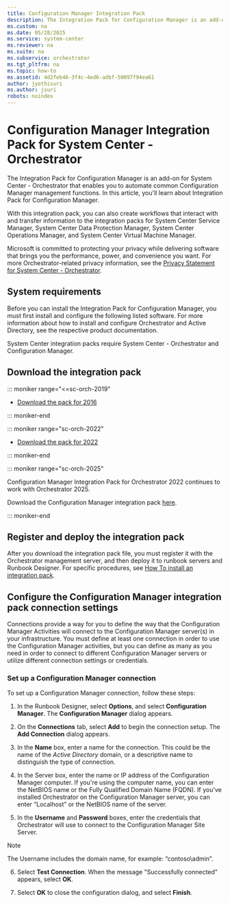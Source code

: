 ```yaml
---
title: Configuration Manager Integration Pack
description: The Integration Pack for Configuration Manager is an add-on for System Center - Orchestrator that enables you to automate common Configuration Manager functions.
ms.custom: na
ms.date: 05/28/2025
ms.service: system-center
ms.reviewer: na
ms.suite: na
ms.subservice: orchestrator
ms.tgt_pltfrm: na
ms.topic: how-to
ms.assetid: 4d2feb46-3f4c-4ed6-adbf-50097f94ea61
author: jyothisuri
ms.author: jsuri
robots: noindex
---
```

# Configuration Manager Integration Pack for System Center - Orchestrator

The Integration Pack for Configuration Manager is an add-on for System Center - Orchestrator that enables you to automate common Configuration Manager management functions. In this article, you'll learn about Integration Pack for Configuration Manager.

With this integration pack, you can also create workflows that interact with and transfer information to the integration packs for System Center Service Manager, System Center Data Protection Manager, System Center Operations Manager, and System Center Virtual Machine Manager.

Microsoft is committed to protecting your privacy while delivering software that brings you the performance, power, and convenience you want. For more Orchestrator-related privacy information, see the [Privacy Statement for System Center - Orchestrator](https://www.microsoft.com/en-us/privacystatement/EnterpriseDev/default.aspx).

## System requirements

Before you can install the Integration Pack for Configuration Manager, you must first install and configure the following listed software. For more information about how to install and configure Orchestrator and Active Directory, see the respective product documentation.

System Center integration packs require System Center - Orchestrator and Configuration Manager.

## Download the integration pack

::: moniker range="<=sc-orch-2019"

- [Download the pack for 2016](https://www.microsoft.com/en-us/download/details.aspx?id=54098)

::: moniker-end

::: moniker range="sc-orch-2022"

- [Download the pack for 2022](https://www.microsoft.com/download/details.aspx?id=104338)

::: moniker-end

::: moniker range="sc-orch-2025"

Configuration Manager Integration Pack for Orchestrator 2022 continues to work with Orchestrator 2025.

Download the Configuration Manager integration pack [here](https://www.microsoft.com/download/details.aspx?id=104338).

::: moniker-end

## Register and deploy the integration pack

After you download the integration pack file, you must register it with the Orchestrator management server, and then deploy it to runbook servers and Runbook Designer. For specific procedures, see [How To install an integration pack](how-to-add-an-integration-pack.md).

## Configure the Configuration Manager integration pack connection settings

Connections provide a way for you to define the way that the Configuration Manager Activities will connect to the Configuration Manager server(s) in your infrastructure. You must define at least one connection in order to use the Configuration Manager activities, but you can define as many as you need in order to connect to different Configuration Manager servers or utilize different connection settings or credentials.

### Set up a Configuration Manager connection

To set up a Configuration Manager connection, follow these steps:

1. In the Runbook Designer, select **Options**, and select **Configuration Manager**. The **Configuration Manager** dialog appears.

2. On the **Connections** tab, select **Add** to begin the connection setup. The **Add Connection** dialog appears.

3. In the **Name** box, enter a name for the connection. This could be the name of the *Active Directory* domain, or a descriptive name to distinguish the type of connection.

4. In the Server box, enter the name or IP address of the Configuration Manager computer. If you're using the computer name, you can enter the NetBIOS name or the Fully Qualified Domain Name (FQDN). If you've installed Orchestrator on the Configuration Manager server, you can enter “Localhost” or the NetBIOS name of the server.

5. In the **Username** and **Password** boxes, enter the credentials that Orchestrator will use to connect to the Configuration Manager Site Server. 

> [!NOTE]
> The Username includes the domain name, for example: “contoso\admin”.

6. Select **Test Connection**. When the message "Successfully connected" appears, select **OK**.

7. Select **OK** to close the configuration dialog, and select **Finish**.
